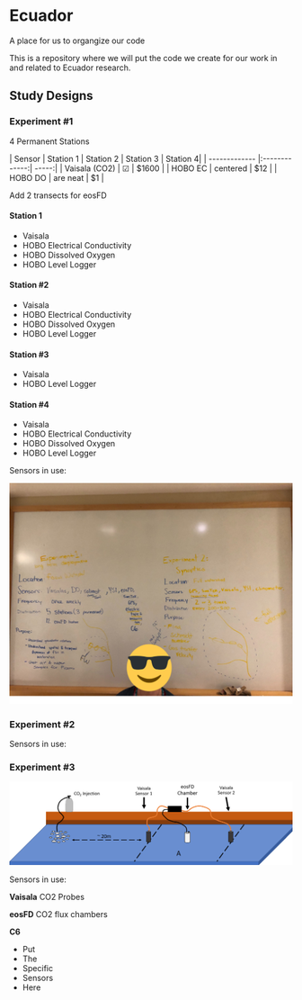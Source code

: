 

# Ecuador
A place for us to organgize our code

This is a repository where we will put the code we create for our work in and related to Ecuador research.

## Study Designs

### Experiment #1
4 Permanent Stations

| Sensor        | Station 1         | Station 2  | Station 3 | Station 4|
| ------------- |:-------------:| -----:|
| Vaisala (CO2) | &#x2611; | $1600 |
| HOBO EC       | centered      |   $12 |
| HOBO DO | are neat      |    $1 |

Add 2 transects for eosFD

#### Station 1
+ Vaisala
+ HOBO Electrical Conductivity
+ HOBO Dissolved Oxygen
+ HOBO Level Logger

#### Station #2
+ Vaisala
+ HOBO Electrical Conductivity
+ HOBO Dissolved Oxygen
+ HOBO Level Logger

#### Station #3
+ Vaisala
+ HOBO Level Logger

#### Station #4
+ Vaisala
+ HOBO Electrical Conductivity
+ HOBO Dissolved Oxygen
+ HOBO Level Logger

Sensors in use:

![Whiteboard](https://github.com/ARMurray/Ecuador/blob/master/images/Experiment_1_2.png "Experiments 1 & 2")


### Experiment #2
Sensors in use:


### Experiment #3
![alt text](https://github.com/ARMurray/Ecuador/blob/master/images/VasialaXeosFD.png "Flux Experimental Design")

Sensors in use:

**Vaisala** CO2 Probes

**eosFD** CO2 flux chambers

**C6**
+ Put
+ The
+ Specific
+ Sensors
+ Here
